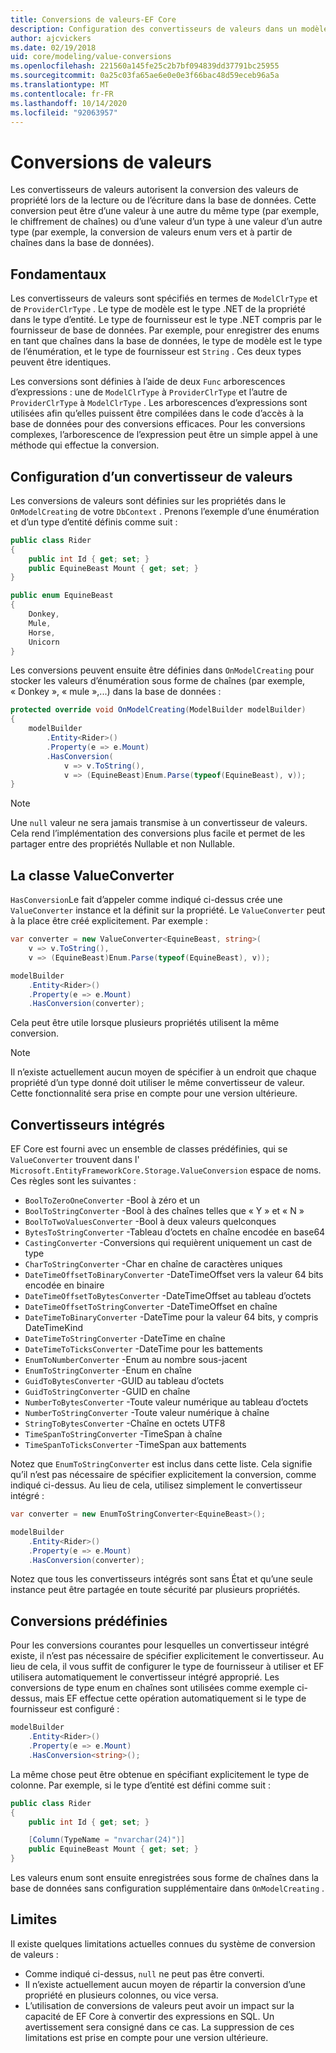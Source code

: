 ```yaml
---
title: Conversions de valeurs-EF Core
description: Configuration des convertisseurs de valeurs dans un modèle de Entity Framework Core
author: ajcvickers
ms.date: 02/19/2018
uid: core/modeling/value-conversions
ms.openlocfilehash: 221560a145fe25c2b7bf094839dd37791bc25955
ms.sourcegitcommit: 0a25c03fa65ae6e0e0e3f66bac48d59eceb96a5a
ms.translationtype: MT
ms.contentlocale: fr-FR
ms.lasthandoff: 10/14/2020
ms.locfileid: "92063957"
---
```

# <a name="value-conversions"></a>Conversions de valeurs

Les convertisseurs de valeurs autorisent la conversion des valeurs de propriété lors de la lecture ou de l’écriture dans la base de données. Cette conversion peut être d’une valeur à une autre du même type (par exemple, le chiffrement de chaînes) ou d’une valeur d’un type à une valeur d’un autre type (par exemple, la conversion de valeurs enum vers et à partir de chaînes dans la base de données).

## <a name="fundamentals"></a>Fondamentaux

Les convertisseurs de valeurs sont spécifiés en termes de `ModelClrType` et de `ProviderClrType` . Le type de modèle est le type .NET de la propriété dans le type d’entité. Le type de fournisseur est le type .NET compris par le fournisseur de base de données. Par exemple, pour enregistrer des enums en tant que chaînes dans la base de données, le type de modèle est le type de l’énumération, et le type de fournisseur est `String` . Ces deux types peuvent être identiques.

Les conversions sont définies à l’aide de deux `Func` arborescences d’expressions : une de `ModelClrType` à `ProviderClrType` et l’autre de `ProviderClrType` à `ModelClrType` . Les arborescences d’expressions sont utilisées afin qu’elles puissent être compilées dans le code d’accès à la base de données pour des conversions efficaces. Pour les conversions complexes, l’arborescence de l’expression peut être un simple appel à une méthode qui effectue la conversion.

## <a name="configuring-a-value-converter"></a>Configuration d’un convertisseur de valeurs

Les conversions de valeurs sont définies sur les propriétés dans le `OnModelCreating` de votre `DbContext` . Prenons l’exemple d’une énumération et d’un type d’entité définis comme suit :

```csharp
public class Rider
{
    public int Id { get; set; }
    public EquineBeast Mount { get; set; }
}

public enum EquineBeast
{
    Donkey,
    Mule,
    Horse,
    Unicorn
}
```

Les conversions peuvent ensuite être définies dans `OnModelCreating` pour stocker les valeurs d’énumération sous forme de chaînes (par exemple, « Donkey », « mule »,...) dans la base de données :

```csharp
protected override void OnModelCreating(ModelBuilder modelBuilder)
{
    modelBuilder
        .Entity<Rider>()
        .Property(e => e.Mount)
        .HasConversion(
            v => v.ToString(),
            v => (EquineBeast)Enum.Parse(typeof(EquineBeast), v));
}
```

> [!NOTE]
> Une `null` valeur ne sera jamais transmise à un convertisseur de valeurs. Cela rend l’implémentation des conversions plus facile et permet de les partager entre des propriétés Nullable et non Nullable.

## <a name="the-valueconverter-class"></a>La classe ValueConverter

`HasConversion`Le fait d’appeler comme indiqué ci-dessus crée une `ValueConverter` instance et la définit sur la propriété. Le `ValueConverter` peut à la place être créé explicitement. Par exemple :

```csharp
var converter = new ValueConverter<EquineBeast, string>(
    v => v.ToString(),
    v => (EquineBeast)Enum.Parse(typeof(EquineBeast), v));

modelBuilder
    .Entity<Rider>()
    .Property(e => e.Mount)
    .HasConversion(converter);
```

Cela peut être utile lorsque plusieurs propriétés utilisent la même conversion.

> [!NOTE]
> Il n’existe actuellement aucun moyen de spécifier à un endroit que chaque propriété d’un type donné doit utiliser le même convertisseur de valeur. Cette fonctionnalité sera prise en compte pour une version ultérieure.

## <a name="built-in-converters"></a>Convertisseurs intégrés

EF Core est fourni avec un ensemble de classes prédéfinies, qui se `ValueConverter` trouvent dans l' `Microsoft.EntityFrameworkCore.Storage.ValueConversion` espace de noms. Ces règles sont les suivantes :

* `BoolToZeroOneConverter` -Bool à zéro et un
* `BoolToStringConverter` -Bool à des chaînes telles que « Y » et « N »
* `BoolToTwoValuesConverter` -Bool à deux valeurs quelconques
* `BytesToStringConverter` -Tableau d’octets en chaîne encodée en base64
* `CastingConverter` -Conversions qui requièrent uniquement un cast de type
* `CharToStringConverter` -Char en chaîne de caractères uniques
* `DateTimeOffsetToBinaryConverter` -DateTimeOffset vers la valeur 64 bits encodée en binaire
* `DateTimeOffsetToBytesConverter` -DateTimeOffset au tableau d’octets
* `DateTimeOffsetToStringConverter` -DateTimeOffset en chaîne
* `DateTimeToBinaryConverter` -DateTime pour la valeur 64 bits, y compris DateTimeKind
* `DateTimeToStringConverter` -DateTime en chaîne
* `DateTimeToTicksConverter` -DateTime pour les battements
* `EnumToNumberConverter` -Enum au nombre sous-jacent
* `EnumToStringConverter` -Enum en chaîne
* `GuidToBytesConverter` -GUID au tableau d’octets
* `GuidToStringConverter` -GUID en chaîne
* `NumberToBytesConverter` -Toute valeur numérique au tableau d’octets
* `NumberToStringConverter` -Toute valeur numérique à chaîne
* `StringToBytesConverter` -Chaîne en octets UTF8
* `TimeSpanToStringConverter` -TimeSpan à chaîne
* `TimeSpanToTicksConverter` -TimeSpan aux battements

Notez que `EnumToStringConverter` est inclus dans cette liste. Cela signifie qu’il n’est pas nécessaire de spécifier explicitement la conversion, comme indiqué ci-dessus. Au lieu de cela, utilisez simplement le convertisseur intégré :

```csharp
var converter = new EnumToStringConverter<EquineBeast>();

modelBuilder
    .Entity<Rider>()
    .Property(e => e.Mount)
    .HasConversion(converter);
```

Notez que tous les convertisseurs intégrés sont sans État et qu’une seule instance peut être partagée en toute sécurité par plusieurs propriétés.

## <a name="pre-defined-conversions"></a>Conversions prédéfinies

Pour les conversions courantes pour lesquelles un convertisseur intégré existe, il n’est pas nécessaire de spécifier explicitement le convertisseur. Au lieu de cela, il vous suffit de configurer le type de fournisseur à utiliser et EF utilisera automatiquement le convertisseur intégré approprié. Les conversions de type enum en chaînes sont utilisées comme exemple ci-dessus, mais EF effectue cette opération automatiquement si le type de fournisseur est configuré :

```csharp
modelBuilder
    .Entity<Rider>()
    .Property(e => e.Mount)
    .HasConversion<string>();
```

La même chose peut être obtenue en spécifiant explicitement le type de colonne. Par exemple, si le type d’entité est défini comme suit :

```csharp
public class Rider
{
    public int Id { get; set; }

    [Column(TypeName = "nvarchar(24)")]
    public EquineBeast Mount { get; set; }
}
```

Les valeurs enum sont ensuite enregistrées sous forme de chaînes dans la base de données sans configuration supplémentaire dans `OnModelCreating` .

## <a name="limitations"></a>Limites

Il existe quelques limitations actuelles connues du système de conversion de valeurs :

* Comme indiqué ci-dessus, `null` ne peut pas être converti.
* Il n’existe actuellement aucun moyen de répartir la conversion d’une propriété en plusieurs colonnes, ou vice versa.
* L’utilisation de conversions de valeurs peut avoir un impact sur la capacité de EF Core à convertir des expressions en SQL. Un avertissement sera consigné dans ce cas.
La suppression de ces limitations est prise en compte pour une version ultérieure.
